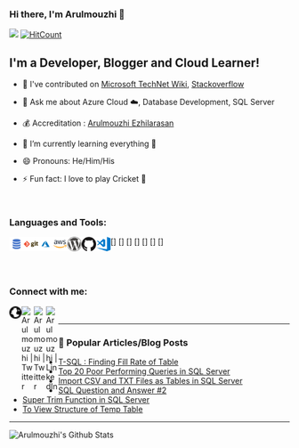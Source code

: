 ### Hi there, I'm Arulmouzhi 👋

![](https://img.shields.io/badge/Microsoft-MCT-blue?style=for-the-badge&logo=appveyor)
[![HitCount](http://hits.dwyl.com/arulmouzhi/arulmouzhi.svg)](http://hits.dwyl.com/arulmouzhi/arulmouzhi)

## I'm a Developer, Blogger and Cloud Learner!

- 👯 I've contributed on [Microsoft TechNet Wiki](https://social.technet.microsoft.com/profile/arulmouzhi/), [Stackoverflow](https://stackoverflow.com/users/7905444/arulmouzhi)

- 💬 Ask me about Azure Cloud ☁️, Database Development, SQL Server

- 💰 Accreditation : [Arulmouzhi Ezhilarasan](https://www.youracclaim.com/users/arulmouzhi-ezhilarasan/badges)

- 🌱 I’m currently learning everything 🤣

- 😄 Pronouns: He/Him/His

- ⚡ Fun fact: I love to play Cricket :cricket_game:

<br />

### Languages and Tools:

[<img align="left" alt="SQL" width="26px" src="https://raw.githubusercontent.com/github/explore/80688e429a7d4ef2fca1e82350fe8e3517d3494d/topics/sql/sql.png" />]
[<img align="left" alt="Git" width="26px" src="https://raw.githubusercontent.com/github/explore/80688e429a7d4ef2fca1e82350fe8e3517d3494d/topics/git/git.png" />]
[<img align="left" alt="Git" width="26px" src="https://raw.githubusercontent.com/github/explore/78df643247d429f6cc873026c0622819ad797942/topics/azure/azure.png" />]
[<img align="left" alt="Git" width="26px" src="https://raw.githubusercontent.com/github/explore/78df643247d429f6cc873026c0622819ad797942/topics/aws/aws.png" />]
[<img align="left" alt="Git" width="26px" src="https://raw.githubusercontent.com/github/explore/78df643247d429f6cc873026c0622819ad797942/topics/wordpress/wordpress.png" />]
[<img align="left" alt="GitHub" width="26px" src="https://raw.githubusercontent.com/github/explore/78df643247d429f6cc873026c0622819ad797942/topics/github/github.png" />]
[<img align="left" alt="Visual Studio Code" width="26px" src="https://raw.githubusercontent.com/github/explore/80688e429a7d4ef2fca1e82350fe8e3517d3494d/topics/visual-studio-code/visual-studio-code.png" />]

<br />
<br />

### Connect with me:

[<img align="left" alt="arulmouzhi.wordpress.com" width="22px" src="https://raw.githubusercontent.com/iconic/open-iconic/master/svg/globe.svg" />][website]
[<img align="left" alt="Arulmouzhi | Twitter" width="22px" src="https://cdn.jsdelivr.net/npm/simple-icons@v3/icons/twitter.svg" />][twitter]
[<img align="left" alt="Arulmouzhi | Twitter" width="22px" src="https://img.shields.io/twitter/url/http/shields.io.svg?style=social" />][twitter]
[<img align="left" alt="Arulmouzhi | LinkedIn" width="22px" src="https://cdn.jsdelivr.net/npm/simple-icons@v3/icons/linkedin.svg" />][linkedin]

<br />

---

### 📕 Popular Articles/Blog Posts
<!-- BLOG-POST-LIST:START -->
- [T-SQL : Finding Fill Rate of Table](https://social.technet.microsoft.com/wiki/contents/articles/53888.t-sql-finding-fill-rate-of-table.aspx)
- [Top 20 Poor Performing Queries in SQL Server](https://arulmouzhi.wordpress.com/2020/02/02/top-20-poor-performing-queries-in-sql-server/)
- [Import CSV and TXT Files as Tables in SQL Server](https://arulmouzhi.wordpress.com/2020/02/19/import-csv-and-txt-files-as-tables-in-sql-server/)
- [SQL Question and Answer #2](https://arulmouzhi.wordpress.com/2020/02/20/sql-question-and-answer-2/)
- [Super Trim Function in SQL Server](https://arulmouzhi.wordpress.com/2019/12/16/super-trim-function-and-enhanced-trim-function-in-sql-server/)
- [To View Structure of Temp Table](https://arulmouzhi.wordpress.com/2019/12/15/to-view-structure-of-temp-table/)
<!-- BLOG-POST-LIST:END -->

---

<img align="left" alt="Arulmouzhi's Github Stats" src="https://github-readme-stats.vercel.app/api?username=arulmouzhi&show_icons=true" />

[website]: https://arulmouzhi.wordpress.com/
[twitter]: https://twitter.com/arulmouzhi
[linkedin]: https://www.linkedin.com/in/arulmouzhi-ezhilarasan/